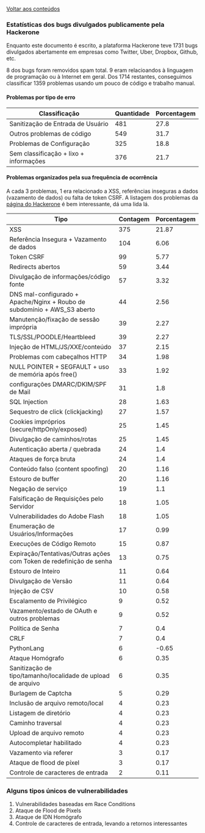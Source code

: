 [Voltar aos conteúdos](README.md)


### Estatísticas dos bugs divulgados publicamente pela Hackerone

Enquanto este documento é escrito, a plataforma Hackerone teve 1731 bugs divulgados abertamente em empresas como Twitter, Uber, Dropbox, Github, etc.

8 dos bugs foram removidos spam total. 9 eram relacioandos à linguagem de programação ou à Internet em geral. Dos 1714 restantes, conseguimos classificar 1359 problemas usando um pouco de código e trabalho manual.

    
    

#### Problemas por tipo de erro


| Classificação | Quantidade | Porcentagem |
| --- | --- |  --- |
| Sanitização de Entrada de Usuário        | 481      | 27.8
| Outros problemas de código              | 549      | 31.7
| Problemas de Configuração           | 325      | 18.8
| Sem classificação + lixo + informações         | 376      | 21.7


#### Problemas organizados pela sua frequência de ocorrência

A cada 3 problemas, 1 era relacionado a XSS, referências inseguras a dados (vazamento de dados) ou falta de token CSRF. A listagem dos problemas da [página do Hackerone](https://hackerone.com/hacktivity/new)  é bem interessante, dá uma lida lá.

Tipo|Contagem|Porcentagem
| --- | --- | --- |
XSS|375|21.87
Referência Insegura + Vazamento de dados|104|6.06
Token CSRF|99|5.77
Redirects abertos|59|3.44
Divulgação de informações/código fonte|57|3.32
DNS mal-configurado + Apache/Nginx + Roubo de subdomínio +  AWS_S3 aberto |44|2.56
Manutenção/fixação de sessão imprópria|39|2.27
TLS/SSL/POODLE/Heartbleed|39|2.27
Injeção de HTML/JS/XXE/conteúdo|37|2.15
Problemas com cabeçalhos HTTP|34|1.98
NULL POINTER + SEGFAULT + uso de memória após free()|33|1.92
configurações DMARC/DKIM/SPF de Mail|31|1.8
SQL Injection|28|1.63
Sequestro de click (clickjacking) |27|1.57
Cookies impróprios (secure/httpOnly/exposed)|25|1.45
Divulgação de caminhos/rotas|25|1.45
Autenticação aberta / quebrada|24|1.4
Ataques de força bruta|24|1.4
Conteúdo falso (content spoofing)|20|1.16
Estouro de buffer|20|1.16
Negação de serviço|19|1.1
Falsificação de Requisições pelo Servidor|18|1.05
Vulnerabilidades do Adobe Flash |18|1.05
Enumeração de Usuários/Informações|17|0.99
Execuções de Código Remoto|15|0.87
Expiração/Tentativas/Outras ações com Token de redefinição de senha|13|0.75
Estouro de Inteiro|11|0.64
Divulgação de Versão|11|0.64
Injeção de CSV |10|0.58
Escalamento de Privilégico|9|0.52
Vazamento/estado de OAuth e outros problemas|9|0.52
Política de Senha|7|0.4
CRLF|7|0.4
PythonLang|6|-0.65
Ataque Homógrafo|6|0.35
Sanitização de tipo/tamanho/localidade de upload de arquivo|6|0.35
Burlagem de Captcha|5|0.29
Inclusão de arquivo remoto/local|4|0.23
Listagem de diretório|4|0.23
Caminho traversal|4|0.23
Upload de arquivo remoto|4|0.23
Autocompletar habilitado|4|0.23
Vazamento via referer|3|0.17
Ataque de flood de píxel|3|0.17
Controle de caracteres de entrada|2|0.11


### Alguns tipos únicos de vulnerabilidades

1. Vulnerabilidades baseadas em Race Conditions
2. Ataque de Flood de Pixels
3. Ataque de IDN Homógrafo
4. Controle de caracteres de entrada, levando a retornos interessantes
